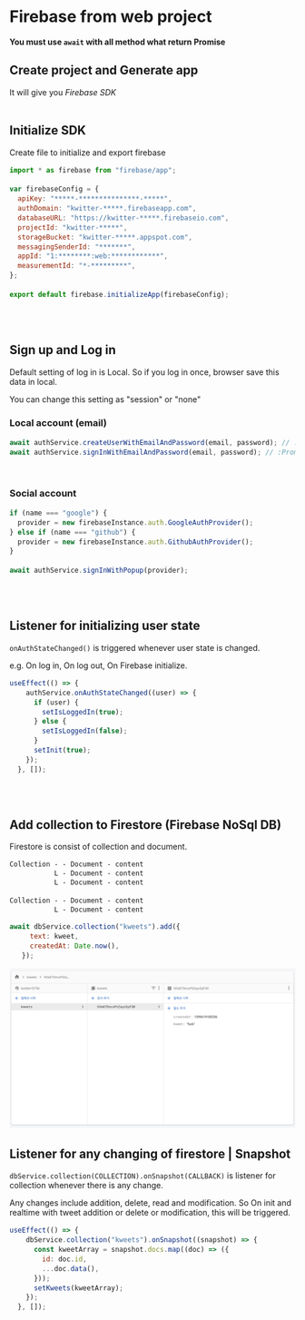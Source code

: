# Firebase from web project

__You must use ```await``` with all method what return Promise__

## Create project and Generate app

It will give you _Firebase SDK_
<br />
<br />

## Initialize SDK

Create file to initialize and export firebase

```js
import * as firebase from "firebase/app";

var firebaseConfig = {
  apiKey: "*****-***************-*****",
  authDomain: "kwitter-*****.firebaseapp.com",
  databaseURL: "https://kwitter-*****.firebaseio.com",
  projectId: "kwitter-*****",
  storageBucket: "kwitter-*****.appspot.com",
  messagingSenderId: "*******",
  appId: "1:********:web:************",
  measurementId: "*-*********",
};

export default firebase.initializeApp(firebaseConfig);
```
<br />
<br />

## Sign up and Log in

Default setting of log in is Local. So if you log in once, browser save this data in local.

You can change this setting as "session" or "none"
<br />

### Local account (email)

```js
await authService.createUserWithEmailAndPassword(email, password); // :Promise
await authService.signInWithEmailAndPassword(email, password); // :Promise
```
<br />


### Social account

```js
if (name === "google") {
  provider = new firebaseInstance.auth.GoogleAuthProvider();
} else if (name === "github") {
  provider = new firebaseInstance.auth.GithubAuthProvider();
}

await authService.signInWithPopup(provider);
```
<br />
<br />

## Listener for initializing user state

```onAuthStateChanged()``` is triggered whenever user state is changed.

e.g. On log in, On log out, On Firebase initialize.

```js
useEffect(() => {
    authService.onAuthStateChanged((user) => {
      if (user) {
        setIsLoggedIn(true);
      } else {
        setIsLoggedIn(false);
      }
      setInit(true);
    });
  }, []);
```
<br />
<br />

## Add collection to Firestore (Firebase NoSql DB)

Firestore is consist of collection and document.

```
Collection - - Document - content
           L - Document - content
           L - Document - content

Collection - - Document - content
           L - Document - content
```

 ```js
 await dbService.collection("kweets").add({
      text: kweet,
      createdAt: Date.now(),
    });
 ```

![collection](./collection.jpg)

## Listener for any changing of firestore | Snapshot

```dbService.collection(COLLECTION).onSnapshot(CALLBACK)``` is listener for collection whenever there is any change.

Any changes include addition, delete, read and modification. So On init and realtime with tweet addition or delete or modification, this will be triggered.

```js
useEffect(() => {
    dbService.collection("kweets").onSnapshot((snapshot) => {
      const kweetArray = snapshot.docs.map((doc) => ({
        id: doc.id,
        ...doc.data(),
      }));
      setKweets(kweetArray);
    });
  }, []);
```
